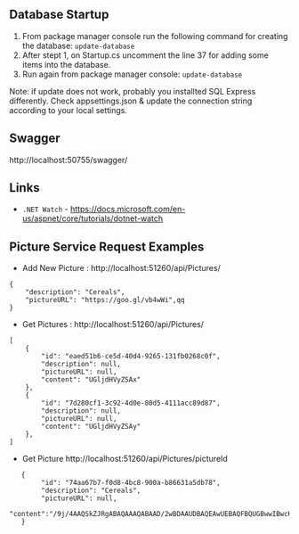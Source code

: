 ## Database Startup

1. From package manager console run the following command for creating the database: `update-database`
2. After stept 1, on Startup.cs uncomment the line 37 for adding some items into the database. 
3. Run again from package manager console: `update-database`

Note: if update does not work, probably you installted SQL Express differently. Check appsettings.json & update the connection string according to your local settings.

## Swagger
http://localhost:50755/swagger/

## Links

* `.NET Watch` - https://docs.microsoft.com/en-us/aspnet/core/tutorials/dotnet-watch


## Picture Service Request Examples

* Add New Picture : http://localhost:51260/api/Pictures/
```
{
    "description": "Cereals",
    "pictureURL": "https://goo.gl/vb4wWi",qq
}
```
    
* Get Pictures : http://localhost:51260/api/Pictures/
```
[
    {
        "id": "eaed51b6-ce5d-40d4-9265-131fb0268c0f",
        "description": null,
        "pictureURL": null,
        "content": "UGljdHVyZSAx"
    },
    {
        "id": "7d280cf1-3c92-4d0e-80d5-4111acc89d87",
        "description": null,
        "pictureURL": null,
        "content": "UGljdHVyZSAy"
    },
]
```
* Get Picture http://localhost:51260/api/Pictures/pictureId
``` 
   {
        "id": "74aa67b7-f0d8-4bc8-900a-b86631a5db78",
        "description": "Cereals",
        "pictureURL": null,
        "content":"/9j/4AAQSkZJRgABAQAAAQABAAD/2wBDAAUDBAQEAwUEBAQFBQUGBwwIBwcHBw8LCwkMEQ8
   }
```
